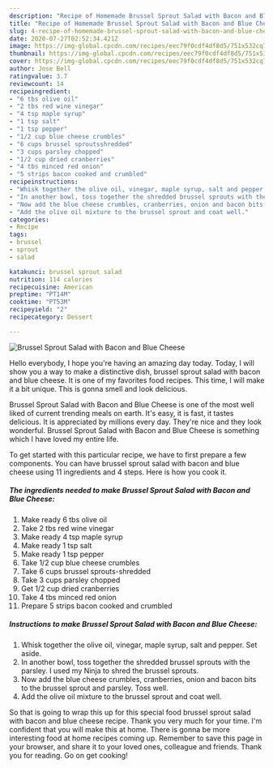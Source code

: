 ```yaml
---
description: "Recipe of Homemade Brussel Sprout Salad with Bacon and Blue Cheese"
title: "Recipe of Homemade Brussel Sprout Salad with Bacon and Blue Cheese"
slug: 4-recipe-of-homemade-brussel-sprout-salad-with-bacon-and-blue-cheese
date: 2020-07-27T02:52:34.421Z
image: https://img-global.cpcdn.com/recipes/eec79f0cdf4df8d5/751x532cq70/brussel-sprout-salad-with-bacon-and-blue-cheese-recipe-main-photo.jpg
thumbnail: https://img-global.cpcdn.com/recipes/eec79f0cdf4df8d5/751x532cq70/brussel-sprout-salad-with-bacon-and-blue-cheese-recipe-main-photo.jpg
cover: https://img-global.cpcdn.com/recipes/eec79f0cdf4df8d5/751x532cq70/brussel-sprout-salad-with-bacon-and-blue-cheese-recipe-main-photo.jpg
author: Jose Bell
ratingvalue: 3.7
reviewcount: 14
recipeingredient:
- "6 tbs olive oil"
- "2 tbs red wine vinegar"
- "4 tsp maple syrup"
- "1 tsp salt"
- "1 tsp pepper"
- "1/2 cup blue cheese crumbles"
- "6 cups brussel sproutsshredded"
- "3 cups parsley chopped"
- "1/2 cup dried cranberries"
- "4 tbs minced red onion"
- "5 strips bacon cooked and crumbled"
recipeinstructions:
- "Whisk together the olive oil, vinegar, maple syrup, salt and pepper. Set aside."
- "In another bowl, toss together the shredded brussel sprouts with the parsley. I used my Ninja to shred the brussel sprouts."
- "Now add the blue cheese crumbles, cranberries, onion and bacon bits to the brussel sprout and parsley. Toss well."
- "Add the olive oil mixture to the brussel sprout and coat well."
categories:
- Recipe
tags:
- brussel
- sprout
- salad

katakunci: brussel sprout salad 
nutrition: 114 calories
recipecuisine: American
preptime: "PT14M"
cooktime: "PT53M"
recipeyield: "2"
recipecategory: Dessert

---
```



![Brussel Sprout Salad with Bacon and Blue Cheese](https://img-global.cpcdn.com/recipes/eec79f0cdf4df8d5/751x532cq70/brussel-sprout-salad-with-bacon-and-blue-cheese-recipe-main-photo.jpg)

Hello everybody, I hope you're having an amazing day today. Today, I will show you a way to make a distinctive dish, brussel sprout salad with bacon and blue cheese. It is one of my favorites food recipes. This time, I will make it a bit unique. This is gonna smell and look delicious.

Brussel Sprout Salad with Bacon and Blue Cheese is one of the most well liked of current trending meals on earth. It's easy, it is fast, it tastes delicious. It is appreciated by millions every day. They're nice and they look wonderful. Brussel Sprout Salad with Bacon and Blue Cheese is something which I have loved my entire life.




To get started with this particular recipe, we have to first prepare a few components. You can have brussel sprout salad with bacon and blue cheese using 11 ingredients and 4 steps. Here is how you cook it.

<!--inarticleads1-->

##### The ingredients needed to make Brussel Sprout Salad with Bacon and Blue Cheese:

1. Make ready 6 tbs olive oil
1. Take 2 tbs red wine vinegar
1. Make ready 4 tsp maple syrup
1. Make ready 1 tsp salt
1. Make ready 1 tsp pepper
1. Take 1/2 cup blue cheese crumbles
1. Take 6 cups brussel sprouts-shredded
1. Take 3 cups parsley chopped
1. Get 1/2 cup dried cranberries
1. Take 4 tbs minced red onion
1. Prepare 5 strips bacon cooked and crumbled




<!--inarticleads2-->

##### Instructions to make Brussel Sprout Salad with Bacon and Blue Cheese:

1. Whisk together the olive oil, vinegar, maple syrup, salt and pepper. Set aside.
1. In another bowl, toss together the shredded brussel sprouts with the parsley. I used my Ninja to shred the brussel sprouts.
1. Now add the blue cheese crumbles, cranberries, onion and bacon bits to the brussel sprout and parsley. Toss well.
1. Add the olive oil mixture to the brussel sprout and coat well.




So that is going to wrap this up for this special food brussel sprout salad with bacon and blue cheese recipe. Thank you very much for your time. I'm confident that you will make this at home. There is gonna be more interesting food at home recipes coming up. Remember to save this page in your browser, and share it to your loved ones, colleague and friends. Thank you for reading. Go on get cooking!
